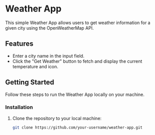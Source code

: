 # Weather App

This simple Weather App allows users to get weather information for a given city using the OpenWeatherMap API.

## Features

- Enter a city name in the input field.
- Click the "Get Weather" button to fetch and display the current temperature and icon.

## Getting Started

Follow these steps to run the Weather App locally on your machine.

### Installation

1. Clone the repository to your local machine:

   ```bash
   git clone https://github.com/your-username/weather-app.git
